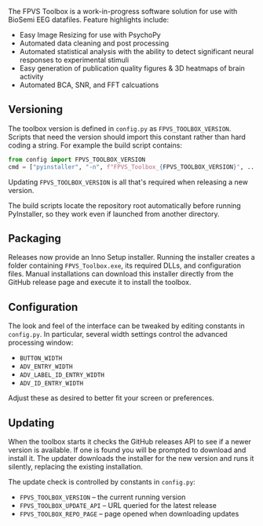 The FPVS Toolbox is a work-in-progress software solution for use with BioSemi EEG datafiles. Feature highlights include:

- Easy Image Resizing for use with PsychoPy
- Automated data cleaning and post processing
- Automated statistical analysis with the ability to detect significant neural responses to experimental stimuli
- Easy generation of publication quality figures & 3D heatmaps of brain activity
- Automated BCA, SNR, and FFT calcuations

## Versioning

The toolbox version is defined in `config.py` as `FPVS_TOOLBOX_VERSION`. Scripts
that need the version should import this constant rather than hard coding a
string. For example the build script contains:

```python
from config import FPVS_TOOLBOX_VERSION
cmd = ["pyinstaller", "-n", f"FPVS_Toolbox_{FPVS_TOOLBOX_VERSION}", ...]
```

Updating `FPVS_TOOLBOX_VERSION` is all that's required when releasing a new
version.


The build scripts locate the repository root automatically before running
PyInstaller, so they work even if launched from another directory.

## Packaging

Releases now provide an Inno Setup installer. Running the installer creates a
folder containing `FPVS_Toolbox.exe`, its required DLLs, and configuration
files. Manual installations can download this installer directly from the
GitHub release page and execute it to install the toolbox.

## Configuration

The look and feel of the interface can be tweaked by editing constants in
`config.py`.  In particular, several width settings control the advanced
processing window:

- `BUTTON_WIDTH`
- `ADV_ENTRY_WIDTH`
- `ADV_LABEL_ID_ENTRY_WIDTH`
- `ADV_ID_ENTRY_WIDTH`

Adjust these as desired to better fit your screen or preferences.

## Updating

When the toolbox starts it checks the GitHub releases API to see if a newer
version is available. If one is found you will be prompted to download and
install it. The updater downloads the installer for the new version and runs it
silently, replacing the existing installation.

The update check is controlled by constants in `config.py`:

- `FPVS_TOOLBOX_VERSION` – the current running version
- `FPVS_TOOLBOX_UPDATE_API` – URL queried for the latest release
- `FPVS_TOOLBOX_REPO_PAGE` – page opened when downloading updates

